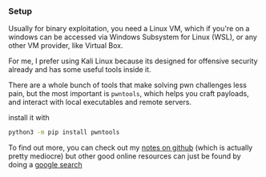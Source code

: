 ### Setup

Usually for binary exploitation, you need a Linux VM, which if you're on a windows can be accessed via Windows Subsystem for Linux (WSL), or any other VM provider, like Virtual Box. 

For me, I prefer using Kali Linux because its designed for offensive security already and has some useful tools inside it.

There are a whole bunch of tools that make solving pwn challenges less pain, but the most important is `pwntools`, which helps you craft payloads, and interact with local executables and remote servers.

install it with 

```bash
python3 -m pip install pwntools
```

To find out more, you can check out my [notes on github](https://github.com/jontay999/binary-exploitation) (which is actually pretty mediocre) but other good online resources can just be found by doing a [google search](https://www.google.com/search?q=binary+exploitation+beginner)